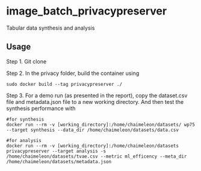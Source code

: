 # image_batch_privacypreserver
Tabular data synthesis and analysis

## Usage
Step 1. Git clone

Step 2. In the privacy folder, build the container using
```
sudo docker build --tag privacypreserver ./
```

Step 3. For a demo run (as presented in the report), copy the dataset.csv file and metadata.json file to a new working directory. And then test the synthesis performance with

```
#for synthesis
docker run --rm -v [working_directory]:/home/chaimeleon/datasets/ wp75 --target synthesis --data_dir /home/chaimeleon/datasets/data.csv

#for analysis
docker run --rm -v [working_directory]:/home/chaimeleon/datasets privacypreserver --target analysis -s /home/chaimeleon/datasets/tvae.csv --metric ml_efficency --meta_dir /home/chaimeleon/datasets/metadata.json
```
